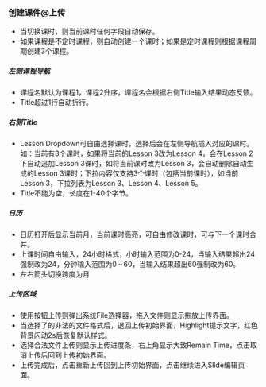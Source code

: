 ### 创建课件@上传

* 当切换课时，则当前课时任何字段自动保存。
* 如果课程是不定时课程，则自动创建一个课时；如果是定时课程则根据课程周期创建3个课程。

##### 左侧课程导航
* 课程名默认为课程1，课程2升序，课程名会根据右侧Title输入结果动态反馈。
* Title超过1行自动折行。

##### 右侧Title
* Lesson Dropdown可自由选择课时，选择后会在左侧导航插入对应的课时。如：当前有3个课时，如果将当前的Lesson 3改为Lesson 4，会在Lesson 2下自动追加Lesson 3课时，如将当前课时改为Lesson 3，会自动删除自动生成的Lesson 3课时；下拉内容仅支持3个课时（包括当前课时），如当前Lesson 3，下拉列表为Lesson 3、Lesson 4、Lesson 5。
* Title不能为空，长度在1-40个字节。

##### 日历
* 日历打开后显示当前月，当前课时高亮，可自由修改课时，可与下一个课时合并。
* 上课时间自由输入，24小时格式，小时输入范围为0-24，当输入结果超出24强制改为24，分钟输入范围为0－60，当输入结果超出60强制改为60。
* 左右箭头切换跨度为月

##### 上传区域
* 使用按钮上传则弹出系统File选择器，拖入文件则显示拖放上传界面。
* 当选择了的非法的文件格式后，退回上传初始界面，Highlight提示文字，红色背景闪动2s后恢复默认样式。
* 选择合法文件上传则显示上传进度条，右上角显示大致Remain Time，点击取消上传后回到上传初始界面。
* 上传完成后，点击重新上传回到上传初始界面，点击继续进入Slide编辑页面。